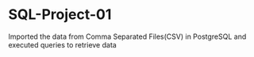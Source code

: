 # SQL-Project-01
Imported the data from Comma Separated Files(CSV) in PostgreSQL and executed queries to retrieve data
